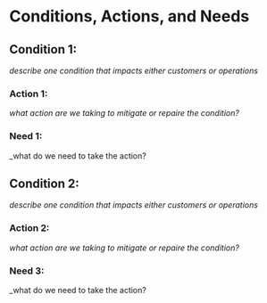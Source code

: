 # Conditions, Actions, and Needs

## Condition 1:

_describe one condition that impacts either customers or operations_

### Action 1:

_what action are we taking to mitigate or repaire the condition?_

### Need 1:

_what do we need to take the action?

## Condition 2:

_describe one condition that impacts either customers or operations_

### Action 2:

_what action are we taking to mitigate or repaire the condition?_

### Need 3:

_what do we need to take the action?
